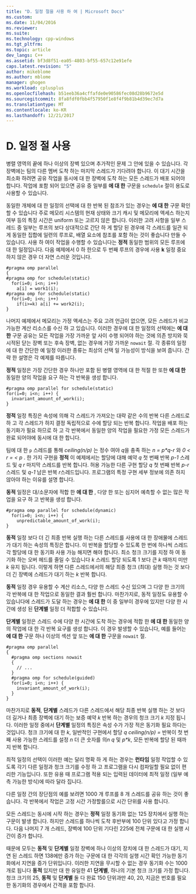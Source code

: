 ```yaml
---
title: "D. 일정 절을 사용 하 여 | Microsoft Docs"
ms.custom: 
ms.date: 11/04/2016
ms.reviewer: 
ms.suite: 
ms.technology: cpp-windows
ms.tgt_pltfrm: 
ms.topic: article
dev_langs: C++
ms.assetid: bf3d8f51-ea05-4803-bf55-657c12e91efe
caps.latest.revision: "5"
author: mikeblome
ms.author: mblome
manager: ghogen
ms.workload: cplusplus
ms.openlocfilehash: b51eeb36a4cffafde0e90586fec08d28b9672e5d
ms.sourcegitcommit: 8fa8fdf0fbb4f57950f1e8f4f9b81b4d39ec7d7a
ms.translationtype: MT
ms.contentlocale: ko-KR
ms.lasthandoff: 12/21/2017
---
```

# <a name="d-using-the-schedule-clause"></a>D. 일정 절 사용
병렬 영역의 끝에 하나 이상의 장벽 있으며 추가적인 문제 그 안에 있을 수 있습니다. 각 장벽에는 팀의 다른 멤버 도착 하는 마지막 스레드가 기다려야 합니다. 이 대기 시간을 최소화 하려면 공유 작업을 동시에 대 한 장벽에 도착 하는 모든 스레드가 배포 되어야 합니다. 작업에 포함 되어 있으면 공유 중 일부를 **에 대 한** 구문을 `schedule` 절이 용도로 사용할 수 있습니다.  
  
 동일한 개체에 대 한 일정의 선택에 대 한 반복 된 참조가 있는 경우는 **에 대 한** 구문 확인할 수 있습니다 주로 메모리 시스템의 현재 상태와 크기 캐시 및 메모리에 액세스 하는지 여부 등의 특징 시간은 uniform 또는 고르지 않은 합니다. 이러한 고려 사항을 일부 스레드 중 일부는 루프의 보다 상대적으로 간단 하 게 할당 된 경우에 각 스레드를 일관 되 게 동일한 집합에 일련의 루프로, 배열 요소에 참조를 포함 하는 것이 좋습니다 만들 수 있습니다. 사용 하 여이 작업을 수행할 수 있습니다는 **정적** 동일한 범위의 모든 루프에 대 한 일정입니다. 다음 예제에서 0 하 한으로 두 번째 루프의 경우에 사용 **k** 일정 중요 하지 않은 경우 더 자연 스러운 것입니다.  
  
```  
#pragma omp parallel  
{  
#pragma omp for schedule(static)  
  for(i=0; i<n; i++)  
    a[i] = work1(i);  
#pragma omp for schedule(static)  
  for(i=0; i<n; i++)  
    if(i>=k) a[i] += work2(i);  
}  
```  
  
 나머지 예제에서 메모리는 가정 액세스는 주요 고려 언급이 없으면, 모든 스레드가 비교 가능한 계산 리소스를 수신 하 고 있습니다. 이러한 경우에 대 한 일정의 선택에는 **에 대 한** 구문 공유는 모든 작업을 가장 가까운 앞 사이 수행 되어야 하는 것에 의존 방지와 묵시적된 닫는 장벽 또는 후속 장벽, 없는 경우에 가장 가까운 `nowait` 절. 각 종류의 일정에 대 한 간단한 예 일정 이러한 종류는 최상의 선택 일 가능성이 방식을 보여 줍니다. 간략 한 설명은 각 예제를 따릅니다.  
  
 **정적** 일정은 가장 간단한 경우 하나만 포함 된 병렬 영역에 대 한 적절 한 또한 **에 대 한** 동일한 양의 작업을 요구 하는 각 반복을 생성 합니다.  
  
```  
#pragma omp parallel for schedule(static)  
for(i=0; i<n; i++) {  
  invariant_amount_of_work(i);  
}  
```  
  
 **정적** 일정 특징은 속성에 의해 각 스레드가 가져오는 대략 같은 수의 반복 다른 스레드로 하 고 각 스레드가 하지 결정 독립적으로 수에 할당 되는 반복 합니다. 작업을 배포 하는 동기화가 필요 하므로 하 고 각 반복에서 동일한 양의 작업을 필요한 가정 모든 스레드가 완료 되어야에 동시에 대 한 합니다.  
  
 팀에 대 한 `p` 스레드를 통해 *ceiling(n/p)* 는 정수 여야 *q*을 충족 하는 *n = p\*q-r* 와 *0 < r = < p* . 한 가지 구현을 **정적** 이 예제에서는 할당에 대해 예약 *q* 첫 번째 반복 *p-1* 스레드 및 *q r* 마지막 스레드를 반복 합니다.  허용 가능한 다른 구현 할당 *q* 첫 번째 반복 *p-r* 스레드 및 *q-1* 남은 반복 *r*스레드입니다. 프로그램의 특정 구현 세부 정보에 의존 하지 않아야 하는 이유를 설명 합니다.  
  
 **동적** 일정은 대/소문자에 적합 한 **에 대 한** , 다양 한 또는 심지어 예측할 수 없는 많은 작업을 요구 하 고 반복을 생성 합니다.  
  
```  
#pragma omp parallel for schedule(dynamic)  
  for(i=0; i<n; i++) {  
    unpredictable_amount_of_work(i);  
}  
```  
  
 **동적** 일정 보다 더 긴 최종 반복 실행 하는 다른 스레드를 사용에 대 한 장애물에 스레드가 대기 하는 속성의 특징은 합니다. 이 반복을 할당할 수 있도록 한 번에 하나씩 스레드 각 할당에 대 한 동기화 사용 가능 해지면 해야 합니다. 최소 청크 크기를 지정 하 여 동기화 하는 오버 헤드를 줄일 수 있습니다 *k* 스레드 할당 되도록 1 보다 큰 *k* 때까지 미만 *k* 유지 됩니다. 이렇게 하면 다른 스레드에서의 해당 최종 청크 (최대) 실행 하는 것 보다 더 긴 장벽에 스레드가 대기 하는 *k* 반복 합니다.  
  
 **동적** 일정 경우 유용할 수 계산 리소스, 다양 한 스레드 수신 있으며 그 다양 한 크기의 각 반복에 대 한 작업으로 동일한 결과 훨씬 합니다. 마찬가지로, 동적 일정도 유용할 수 있습니다에 스레드가 도달 하는 경우는 **에 대 한** 이 중 일부이 경우에 있지만 다양 한 시간에 생성 된 **단계별** 일정 더 적합할 수 있습니다.  
  
 **단계별** 일정은 스레드 수에 다양 한 시간에 도착 하는 경우에 적합 한 **에 대 한** 동일한 양의 작업에 대 한 각 반복 요구를 생성 합니다. 이 경우 발생할 수 있습니다, 예를 들어는 **에 대 한** 구문 하나 이상의 섹션 앞 또는 **에 대 한** 구문을 `nowait` 절.  
  
```  
#pragma omp parallel  
{  
  #pragma omp sections nowait  
  {  
    // ...  
  }  
  #pragma omp for schedule(guided)  
  for(i=0; i<n; i++) {  
    invariant_amount_of_work(i);  
  }  
}  
```  
  
 마찬가지로 **동적**, **단계별** 스레드가 다른 스레드에서 해당 최종 반복 실행 하는 것 보다 더 길거나 최종 장벽에 대기 하는 보증 예약 *k* 반복 하는 경우의 청크 크기 *k* 지정 됩니다. 이러한 일정 중에서 **단계별** 일정의 특징은 속성 수가 가장 적은 동기화 필요 하다는 것입니다. 청크 크기에 대 한 *k*, 일반적인 구현에서 할당 *q ceiling(n/p) =* 반복이 첫 번째 사용 가능한 스레드를 설정  *n*  더 큰 숫자를 의*n q* 및 *p\*k*, 모든 반복에 할당 된 때까지 반복 합니다.  
  
 최적 일정의 선택이 이러한 예는 달리 명확 하 게 하는 경우는 **런타임** 일정 작업할 수 있도록 각기 다른 일정과 청크 크기를 수정 하 고 프로그램을 다시 컴파일할 필요 없이 편리한 기능입니다. 또한 유용 때 프로그램 적용 되는 입력된 데이터에 최적 일정 (일부 예측 가능한 방식)에 따라 달라 집니다.  
  
 다른 일정 간의 장단점의 예를 보려면 1000 개 루프를 8 개 스레드를 공유 하는 것이 좋습니다. 각 반복에서 작업은 고정 시간 가정할를으로 시간 단위를 사용 합니다.  
  
 모든 스레드는 동시에 시작 하는 경우는 **정적** 일정 동기화 없는 125 장치에서 실행 하는 구문이 발생 합니다. 하지만 스레드를 하나씩 도착 후반부에 100 단위 있다고 가정 합니다. 다음 나머지 7 개 스레드, 장벽에 100 단위 기다린 225에 전체 구문에 대 한 실행 시간이 증가 합니다.  
  
 때문에 모두는 **동적** 및 **단계별** 일정 장벽에 하나 이상의 장치에 대 한 스레드가 대기, 지연 된 스레드 하면 138에만 증가 하는 구문에 대 한 각각의 실행 시간 확인 가능한 동기화에서 지연을 증가 단위입니다. 이러한 지연을 무시할 수 없는 경우 동기화 수는 1000 개로 됩니다 **동적** 있지만 대 한 유일한 41 **단계별**, 하나의 기본 청크 크기를 가정 합니다. 청크 크기의 25, **동적** 및 **단계별** 둘 다 완료 150 단위과만 40, 20, 지금은 번호를 필요한 동기화의 경우에서 간격을 포함 합니다.
